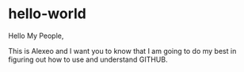 # hello-world

Hello My People,

This is Alexeo and I want you to know that I am going to do my best in figuring out
how to use and understand GITHUB.

